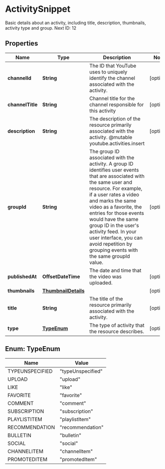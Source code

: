 

# ActivitySnippet

Basic details about an activity, including title, description, thumbnails, activity type and group. Next ID: 12

## Properties

Name | Type | Description | Notes
------------ | ------------- | ------------- | -------------
**channelId** | **String** | The ID that YouTube uses to uniquely identify the channel associated with the activity. |  [optional]
**channelTitle** | **String** | Channel title for the channel responsible for this activity |  [optional]
**description** | **String** | The description of the resource primarily associated with the activity. @mutable youtube.activities.insert |  [optional]
**groupId** | **String** | The group ID associated with the activity. A group ID identifies user events that are associated with the same user and resource. For example, if a user rates a video and marks the same video as a favorite, the entries for those events would have the same group ID in the user&#39;s activity feed. In your user interface, you can avoid repetition by grouping events with the same groupId value. |  [optional]
**publishedAt** | **OffsetDateTime** | The date and time that the video was uploaded. |  [optional]
**thumbnails** | [**ThumbnailDetails**](ThumbnailDetails.md) |  |  [optional]
**title** | **String** | The title of the resource primarily associated with the activity. |  [optional]
**type** | [**TypeEnum**](#TypeEnum) | The type of activity that the resource describes. |  [optional]



## Enum: TypeEnum

Name | Value
---- | -----
TYPEUNSPECIFIED | &quot;typeUnspecified&quot;
UPLOAD | &quot;upload&quot;
LIKE | &quot;like&quot;
FAVORITE | &quot;favorite&quot;
COMMENT | &quot;comment&quot;
SUBSCRIPTION | &quot;subscription&quot;
PLAYLISTITEM | &quot;playlistItem&quot;
RECOMMENDATION | &quot;recommendation&quot;
BULLETIN | &quot;bulletin&quot;
SOCIAL | &quot;social&quot;
CHANNELITEM | &quot;channelItem&quot;
PROMOTEDITEM | &quot;promotedItem&quot;




